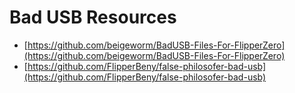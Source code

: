 # Bad USB Resources

- [https://github.com/beigeworm/BadUSB-Files-For-FlipperZero](https://github.com/beigeworm/BadUSB-Files-For-FlipperZero)
- [https://github.com/FlipperBeny/false-philosofer-bad-usb](https://github.com/FlipperBeny/false-philosofer-bad-usb)